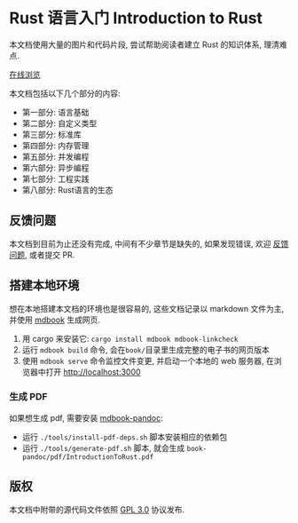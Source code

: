 # Rust 语言入门 Introduction to Rust

本文档使用大量的图片和代码片段, 尝试帮助阅读者建立 Rust 的知识体系, 理清难点.

[在线浏览](https://rust.biofan.org)

本文档包括以下几个部分的内容:

- 第一部分: 语言基础
- 第二部分: 自定义类型
- 第三部分: 标准库
- 第四部分: 内存管理
- 第五部分: 并发编程
- 第六部分: 异步编程
- 第七部分: 工程实践
- 第八部分: Rust语言的生态

## 反馈问题

本文档到目前为止还没有完成, 中间有不少章节是缺失的, 如果发现错误,
欢迎 [反馈问题](https://github.com/xushaohua/intro-to-rust/issues), 或者提交 PR.

## 搭建本地环境

想在本地搭建本文档的环境也是很容易的, 这些文档记录以 markdown 文件为主, 并使用
[mdbook](https://github.com/rust-lang/mdBook) 生成网页.

1. 用 cargo 来安装它: `cargo install mdbook mdbook-linkcheck`
2. 运行 `mdbook build` 命令, 会在`book/`目录里生成完整的电子书的网页版本
3. 使用 `mdbook serve` 命令监控文件变更, 并启动一个本地的 web 服务器,
   在浏览器中打开 [http://localhost:3000](http://localhost:3000)

### 生成 PDF

如果想生成 pdf, 需要安装 [mdbook-pandoc](https://github.com/max-heller/mdbook-pandoc):

- 运行 `./tools/install-pdf-deps.sh` 脚本安装相应的依赖包
- 运行 `./tools/generate-pdf.sh` 脚本, 就会生成 `book-pandoc/pdf/IntroductionToRust.pdf`

## 版权

本文档中附带的源代码文件依照 [GPL 3.0](LICENSE) 协议发布.

